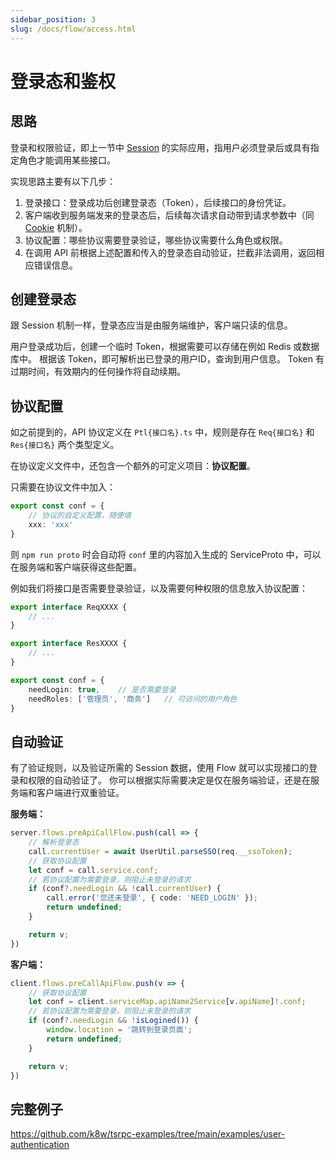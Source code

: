 ```yaml
---
sidebar_position: 3
slug: /docs/flow/access.html
---
```


# 登录态和鉴权

## 思路

登录和权限验证，即上一节中 [Session](session-and-cookie.html) 的实际应用，指用户必须登录后或具有指定角色才能调用某些接口。

实现思路主要有以下几步：
1. 登录接口：登录成功后创建登录态（Token），后续接口的身份凭证。
2. 客户端收到服务端发来的登录态后，后续每次请求自动带到请求参数中（同 [Cookie](session-and-cookie.html) 机制）。
3. 协议配置：哪些协议需要登录验证，哪些协议需要什么角色或权限。
4. 在调用 API 前根据上述配置和传入的登录态自动验证，拦截非法调用，返回相应错误信息。

## 创建登录态

跟 Session 机制一样，登录态应当是由服务端维护，客户端只读的信息。

用户登录成功后，创建一个临时 Token，根据需要可以存储在例如 Redis 或数据库中。
根据该 Token，即可解析出已登录的用户ID，查询到用户信息。
Token 有过期时间，有效期内的任何操作将自动续期。

## 协议配置

如之前提到的，API 协议定义在 `Ptl{接口名}.ts` 中，规则是存在 `Req{接口名}` 和 `Res{接口名}` 两个类型定义。

在协议定义文件中，还包含一个额外的可定义项目：**协议配置**。

只需要在协议文件中加入：
```ts
export const conf = {
    // 协议的自定义配置，随便填
    xxx: 'xxx'
}
```

则 `npm run proto` 时会自动将 `conf` 里的内容加入生成的 ServiceProto 中，可以在服务端和客户端获得这些配置。

例如我们将接口是否需要登录验证，以及需要何种权限的信息放入协议配置：

```ts
export interface ReqXXXX {
    // ...
}

export interface ResXXXX {
    // ...
}

export const conf = {
    needLogin: true,    // 是否需要登录
    needRoles: ['管理员', '商务']   // 可访问的用户角色
}
```

## 自动验证

有了验证规则，以及验证所需的 Session 数据，使用 Flow 就可以实现接口的登录和权限的自动验证了。
你可以根据实际需要决定是仅在服务端验证，还是在服务端和客户端进行双重验证。

**服务端：**

```ts
server.flows.preApiCallFlow.push(call => {
    // 解析登录态
    call.currentUser = await UserUtil.parseSSO(req.__ssoToken);
    // 获取协议配置
    let conf = call.service.conf;
    // 若协议配置为需要登录，则阻止未登录的请求
    if (conf?.needLogin && !call.currentUser) {
        call.error('您还未登录', { code: 'NEED_LOGIN' });
        return undefined;
    }

    return v;
})
```

**客户端：**
```ts
client.flows.preCallApiFlow.push(v => {
    // 获取协议配置
    let conf = client.serviceMap.apiName2Service[v.apiName]!.conf;
    // 若协议配置为需要登录，则阻止未登录的请求
    if (conf?.needLogin && !isLogined()) {
        window.location = '跳转到登录页面';
        return undefined;
    }

    return v;
})
```

## 完整例子
https://github.com/k8w/tsrpc-examples/tree/main/examples/user-authentication